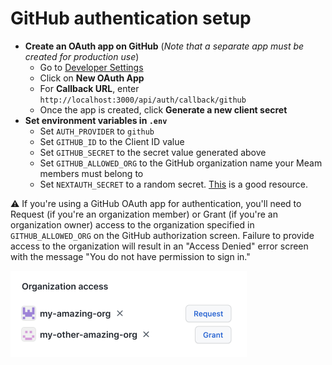 # GitHub authentication setup

- **Create an OAuth app on GitHub** (_Note that a separate app must be created for production use_)
  - Go to [Developer Settings](https://github.com/settings/developers)
  - Click on **New OAuth App**
  - For **Callback URL**, enter `http://localhost:3000/api/auth/callback/github`
  - Once the app is created, click **Generate a new client secret**
- **Set environment variables in `.env`**
  - Set `AUTH_PROVIDER` to `github`
  - Set `GITHUB_ID` to the Client ID value
  - Set `GITHUB_SECRET` to the secret value generated above
  - Set `GITHUB_ALLOWED_ORG` to the GitHub organization name your Meam members must belong to
  - Set `NEXTAUTH_SECRET` to a random secret. [This](https://generate-secret.now.sh/32) is a good resource.

⚠️ If you're using a GitHub OAuth app for authentication, you'll need to Request (if you're an organization member) or Grant (if you're an organization owner) access to the organization specified in `GITHUB_ALLOWED_ORG` on the GitHub authorization screen. Failure to provide access to the organization will result in an "Access Denied" error screen with the message "You do not have permission to sign in."

<img src="/public/images/github-org-access.png" width="378" />
